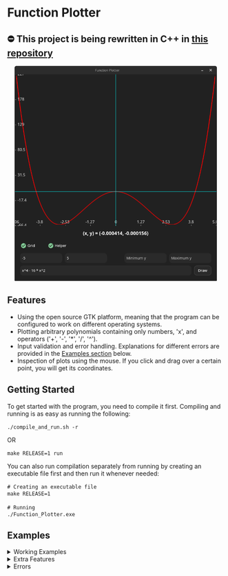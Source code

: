 # Function Plotter

## ⛔ This project is being rewritten in C++ in [this repository](https://github.com/AhmedYasser5/Graphical_Calculator)

<p align="center">

  <img height="500" width="auto" src="https://github.com/AhmedYasser5/function_plotter/blob/master/media/plotter.png" alt="Function Plotter">

</p>

## Features

* Using the open source GTK platform, meaning that the program can be configured to work on different operating systems.
* Plotting arbitrary polynomials containing only numbers, 'x', and operators ('+', '-', '*', '/', '^').
* Input validation and error handling. Explanations for different errors are provided in the [Examples section](#examples) below.
* Inspection of plots using the mouse. If you click and drag over a certain point, you will get its coordinates.

## Getting Started

To get started with the program, you need to compile it first. Compiling and running is as easy as running the following:

```shell
./compile_and_run.sh -r
```

OR

```shell
make RELEASE=1 run
```

You can also run compilation separately from running by creating an executable file first and then run it whenever needed:

```shell
# Creating an executable file
make RELEASE=1

# Running
./Function_Plotter.exe
```

## Examples

<details><summary>Working Examples</summary>
<p align="center">

  <img src="https://github.com/AhmedYasser5/function_plotter/blob/master/media/Working_Example1.gif" alt="Working Example 1">
  <br><br>
  <img src="https://github.com/AhmedYasser5/function_plotter/blob/master/media/Working_Example2.gif" alt="Working Example 2">

</p>
</details>

<details><summary>Extra Features</summary>
<p align="center">

  <img src="https://github.com/AhmedYasser5/function_plotter/blob/master/media/Extra_Features1.gif" alt="Extra Features 1">
  <br><br>
  <img src="https://github.com/AhmedYasser5/function_plotter/blob/master/media/Extra_Features2.gif" alt="Extra Features 2">
  <br><br>
  <img src="https://github.com/AhmedYasser5/function_plotter/blob/master/media/Extra_Features3.gif" alt="Extra Features 3">

</p>
</details>

<details><summary>Errors</summary>
<p align="center">

  <img src="https://github.com/AhmedYasser5/function_plotter/blob/master/media/Errors1.gif" alt="Errors 1">
  <br><br>
  <img src="https://github.com/AhmedYasser5/function_plotter/blob/master/media/Errors2.gif" alt="Errors 2">

</p>
</details>
